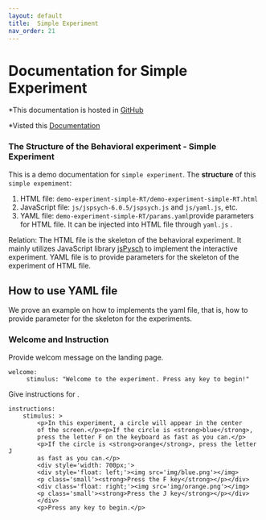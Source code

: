 ```yaml
---
layout: default
title:  Simple Experiment
nav_order: 21
---
```

# Documentation for Simple Experiment

*This documentation is hosted in [GitHub](https://github.com/kschuler/experiment-library/tree/master/demo-experiment-simple-RA)

*Visted this [Documentation](http://www.kathrynschuler.com/experiment-library/demo-experiment-simple-RA/readme.html)

### The Structure of  the Behavioral experiment - Simple Experiment
This is a demo documentation for `simple experiment`. The **structure** of this `simple expemiment`:


1. HTML file: `demo-experiment-simple-RT/demo-experiment-simple-RT.html`
2. JavaScript file: `js/jspsych-6.0.5/jspsych.js` and  `js/yaml.js`, etc.
3. YAML file: `demo-experiment-simple-RT/params.yaml`provide parameters for HTML file.  It can be injected into HTML file through `yaml.js` .

Relation: The HTML file is the skeleton of the behavioral experiment. It mainly utilizes JavaScript library  [jsPysch](https://www.jspsych.org/) to implement the interactive experiment. YAML file is to provide parameters for the skeleton of the experiment of HTML file. 
## How to use YAML file
We prove an example on how to implements the yaml file, that is, how to provide parameter for the skeleton for the experiments.

### Welcome and Instruction 
Provide welcom message on the landing page.
```
welcome:
     stimulus: "Welcome to the experiment. Press any key to begin!"
```
Give instructions for .
```
instructions:
    stimulus: >
        <p>In this experiment, a circle will appear in the center
        of the screen.</p><p>If the circle is <strong>blue</strong>,
        press the letter F on the keyboard as fast as you can.</p>
        <p>If the circle is <strong>orange</strong>, press the letter J
        as fast as you can.</p>
        <div style='width: 700px;'>
        <div style='float: left;'><img src='img/blue.png'></img>
        <p class='small'><strong>Press the F key</strong></p></div>
        <div class='float: right;'><img src='img/orange.png'></img>
        <p class='small'><strong>Press the J key</strong></p></div>
        </div>
        <p>Press any key to begin.</p>
```
<!--stackedit_data:
eyJoaXN0b3J5IjpbMTUzNzUxMTY1NCwtMTEyOTk3MjAyMywtNT
Q2MjQzNTU1LC0xMjk4NjY4MDcxLDkxNDkwMjI4MiwxOTE3ODUw
OTQ5LC03MDgzNjkyMDcsLTE3NTUxNjAxMDYsOTk3MDgwODIyLD
ExODk5ODA3MzQsMTYwOTI5NzE1MCwtNDkxNjM1NDc5LC0xOTQw
NjkyMTQwLC04NjQzMDMwNTEsLTczOTM2NTE0MCwxNTgxNDYzOT
g2LC0xMDU5NDM3NTczLDI5NjY1MjQ3MywxNzg4Nzk1NDc1LC0x
OTYwNzI0MzQ0XX0=
-->